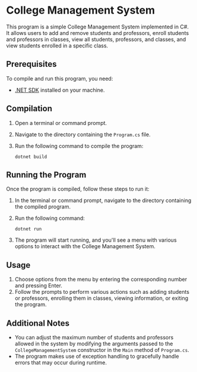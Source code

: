 # College Management System

This program is a simple College Management System implemented in C#. It allows users to add and remove students and professors, enroll students and professors in classes, view all students, professors, and classes, and view students enrolled in a specific class.

## Prerequisites

To compile and run this program, you need:

- [.NET SDK](https://dotnet.microsoft.com/download) installed on your machine.

## Compilation

1. Open a terminal or command prompt.
2. Navigate to the directory containing the `Program.cs` file.
3. Run the following command to compile the program:

   ```
   dotnet build
   ```

## Running the Program

Once the program is compiled, follow these steps to run it:

1. In the terminal or command prompt, navigate to the directory containing the compiled program.
2. Run the following command:

   ```
   dotnet run
   ```

3. The program will start running, and you'll see a menu with various options to interact with the College Management System.

## Usage

1. Choose options from the menu by entering the corresponding number and pressing Enter.
2. Follow the prompts to perform various actions such as adding students or professors, enrolling them in classes, viewing information, or exiting the program.

## Additional Notes

- You can adjust the maximum number of students and professors allowed in the system by modifying the arguments passed to the `CollegeManagementSystem` constructor in the `Main` method of `Program.cs`.
- The program makes use of exception handling to gracefully handle errors that may occur during runtime.
